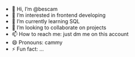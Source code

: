 - 👋 Hi, I’m @bescam
- 👀 I’m interested in frontend developing
- 🌱 I’m currently learning SQL
- 💞️ I’m looking to collaborate on projects
- 📫 How to reach me: just dm me on this account
- 😄 Pronouns: cammy
- ⚡ Fun fact: ...

<!---
bescam/bescam is a ✨ special ✨ repository because its `README.md` (this file) appears on your GitHub profile.
You can click the Preview link to take a look at your changes.
--->
